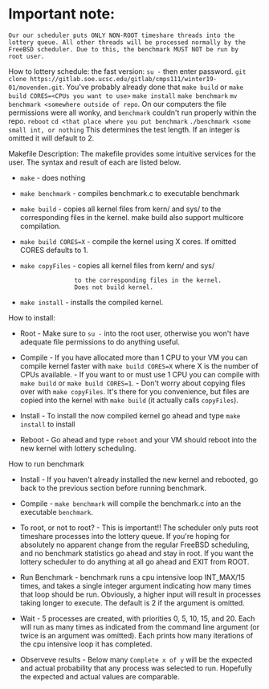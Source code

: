 # Important note:
    Our our scheduler puts ONLY NON-ROOT timeshare threads into the
    lottery queue. All other threads will be processed normally by the
    FreeBSD scheduler. Due to this, the benchmark MUST NOT be run by
    root user.

How to lottery schedule: the fast version:
    `su -` then enter password.
    `git clone https://gitlab.soe.ucsc.edu/gitlab/cmps111/winter19-01/movenden.git`.
    You've probably already done that
    `make build` or `make build CORES=<CPUs you want to use>`
    `make install`
    `make benchmark`
    `mv benchmark <somewhere outside of repo`. On our computers the file 
                permissions were all wonky, and `benchmark` couldn't run
                properly within the repo.
    `reboot`
    `cd <that place where you put benchmark`
    `./benchmark <some small int, or nothing` This determines the test length.
                If an integer is omitted it will default to 2.
                
Makefile Description:
    The makefile provides some intuitive services for the user. 
    The syntax and result of each are listed below.
    
 - `make`           - does nothing
 
 - `make benchmark` - compiles benchmark.c to executable benchmark
 
 - `make build`     - copies all kernel files from kern/ and sys/ 
                      to the corresponding files in the kernel.
                      make build also support multicore compilation.
                      
 - `make build CORES=X` - compile the kernel using X cores. 
                          If omitted CORES defaults to 1.
 - `make copyFiles` - copies all kernel files from kern/ and sys/ 
 
                      to the corresponding files in the kernel.
                      Does not build kernel.
                      
 - `make install`   - installs the compiled kernel.
 
 
 How to install:
 - Root    - Make sure to `su -` into the root user, otherwise you won't 
            have adequate file permissions to do anything useful.
            
 - Compile - If you have allocated more than 1 CPU to your VM you can
            compile kernel faster with `make build CORES=X` where X is
            the number of CPUs available.
            - If you want to or must use 1 CPU you can compile with
            `make build` or `make build CORES=1`.
            - Don't worry about copying files over with `make copyFiles`.
            It's there for you convenience, but files are copied into 
            the kernel with `make build` (it actually calls `copyFiles`).

 - Install - To install the now compiled kernel go ahead and type 
            `make install` to install 
            
 - Reboot  - Go ahead and type `reboot` and your VM should reboot into
            the new kernel with lottery scheduling.
            
How to run benchmark
 - Install  - If you haven't already installed the new kernel and
            rebooted, go back to the previous section before running
            benchmark.
            
 - Compile  - `make benchmark` will compile the benchmark.c into an 
            the executable `benchmark`.
            
 - To root,
  or not to root?
            - This is important!! The scheduler only puts root 
            timeshare processes into the lottery queue. If you're 
            hoping for absolutely no apparent change from the regular
            FreeBSD scheduling, and no benchmark statistics go ahead
            and stay in root. 
            If you want the lottery scheduler to do anything at all
            go ahead and EXIT from ROOT.
            
 - Run Benchmark - benchmark runs a cpu intensive loop INT_MAX/15 times, and 
                   takes a single integer argument indicating how many times
                   that loop should be run. Obviously, a higher input will
                   result in processes taking longer to execute.
                   The default is 2 if the argument is omitted.

 - Wait     - 5 processes are created, with priorities 0, 5, 10, 15, and 20.
              Each will run as many times as indicated from the command line 
              argument (or twice is an argument was omitted). Each prints
              how many iterations of the cpu intensive loop it has completed.
 - Observeve 
    results - Below many `Complete x of y` will be the expected and actual
                probability that any process was selected to run. Hopefully
                the expected and actual values are comparable.
            

